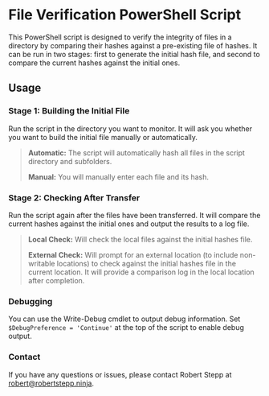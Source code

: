# File Verification PowerShell Script

This PowerShell script is designed to verify the integrity of files in a directory by comparing their hashes against a pre-existing file of hashes. It can be run in two stages: first to generate the initial hash file, and second to compare the current hashes against the initial ones.
## Usage
### Stage 1: Building the Initial File

Run the script in the directory you want to monitor. It will ask you whether you want to build the initial file manually or automatically.

>**Automatic:** The script will automatically hash all files in the script directory and subfolders.
>
>**Manual:** You will manually enter each file and its hash.

### Stage 2: Checking After Transfer

Run the script again after the files have been transferred. It will compare the current hashes against the initial ones and output the results to a log file.

>**Local Check:** Will check the local files against the initial hashes file.
>
>**External Check:** Will prompt for an external location (to include non-writable locations) to check against the initial hashes file in the current location. It will provide a comparison log in the local location after completion.

### Debugging

You can use the Write-Debug cmdlet to output debug information. Set `$DebugPreference = 'Continue'` at the top of the script to enable debug output.
### Contact

If you have any questions or issues, please contact Robert Stepp at robert@robertstepp.ninja.
